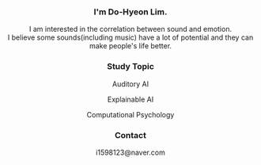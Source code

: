 <div align="center">
<h3>I'm Do-Hyeon Lim.</h3>
<p>I am interested in the correlation between sound and emotion.<br>I believe some sounds(including music) have a lot of potential and they can make people's life better.</p>


<h3>Study Topic</h3>
<p>Auditory AI</p>
<p>Explainable AI</p>
<p>Computational Psychology</p>

<h3>Contact</h3>
<p>i1598123@naver.com</p>
